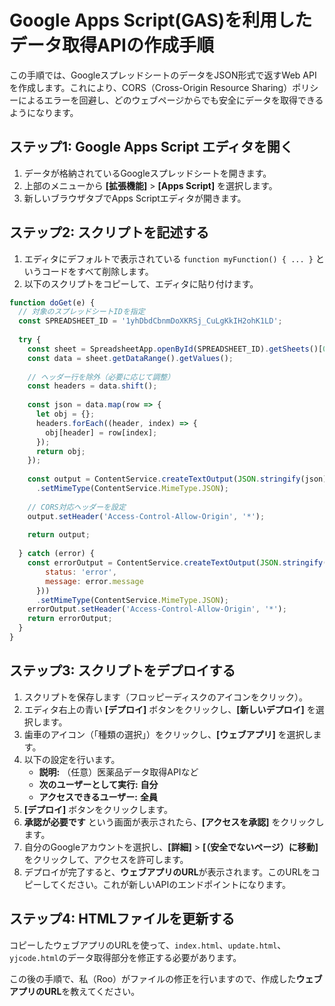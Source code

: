 # Google Apps Script(GAS)を利用したデータ取得APIの作成手順

この手順では、GoogleスプレッドシートのデータをJSON形式で返すWeb APIを作成します。これにより、CORS（Cross-Origin Resource Sharing）ポリシーによるエラーを回避し、どのウェブページからでも安全にデータを取得できるようになります。

## ステップ1: Google Apps Script エディタを開く

1.  データが格納されているGoogleスプレッドシートを開きます。
2.  上部のメニューから **[拡張機能]** > **[Apps Script]** を選択します。
3.  新しいブラウザタブでApps Scriptエディタが開きます。

## ステップ2: スクリプトを記述する

1.  エディタにデフォルトで表示されている `function myFunction() { ... }` というコードをすべて削除します。
2.  以下のスクリプトをコピーして、エディタに貼り付けます。

```javascript
function doGet(e) {
  // 対象のスプレッドシートIDを指定
  const SPREADSHEET_ID = '1yhDbdCbnmDoXKRSj_CuLgKkIH2ohK1LD';
  
  try {
    const sheet = SpreadsheetApp.openById(SPREADSHEET_ID).getSheets()[0];
    const data = sheet.getDataRange().getValues();
    
    // ヘッダー行を除外（必要に応じて調整）
    const headers = data.shift();
    
    const json = data.map(row => {
      let obj = {};
      headers.forEach((header, index) => {
        obj[header] = row[index];
      });
      return obj;
    });
    
    const output = ContentService.createTextOutput(JSON.stringify(json))
      .setMimeType(ContentService.MimeType.JSON);
      
    // CORS対応ヘッダーを設定
    output.setHeader('Access-Control-Allow-Origin', '*');
    
    return output;
    
  } catch (error) {
    const errorOutput = ContentService.createTextOutput(JSON.stringify({
        status: 'error',
        message: error.message
      }))
      .setMimeType(ContentService.MimeType.JSON);
    errorOutput.setHeader('Access-Control-Allow-Origin', '*');
    return errorOutput;
  }
}
```

## ステップ3: スクリプトをデプロイする

1.  スクリプトを保存します（フロッピーディスクのアイコンをクリック）。
2.  エディタ右上の青い **[デプロイ]** ボタンをクリックし、**[新しいデプロイ]** を選択します。
3.  歯車のアイコン（「種類の選択」）をクリックし、**[ウェブアプリ]** を選択します。
4.  以下の設定を行います。
    *   **説明:** （任意）医薬品データ取得APIなど
    *   **次のユーザーとして実行:** **自分**
    *   **アクセスできるユーザー:** **全員**
5.  **[デプロイ]** ボタンをクリックします。
6.  **承認が必要です** という画面が表示されたら、**[アクセスを承認]** をクリックします。
7.  自分のGoogleアカウントを選択し、**[詳細]** > **[（安全でないページ）に移動]** をクリックして、アクセスを許可します。
8.  デプロイが完了すると、**ウェブアプリのURL**が表示されます。このURLをコピーしてください。これが新しいAPIのエンドポイントになります。

## ステップ4: HTMLファイルを更新する

コピーしたウェブアプリのURLを使って、`index.html`、`update.html`、`yjcode.html`のデータ取得部分を修正する必要があります。

この後の手順で、私（Roo）がファイルの修正を行いますので、作成した**ウェブアプリのURL**を教えてください。